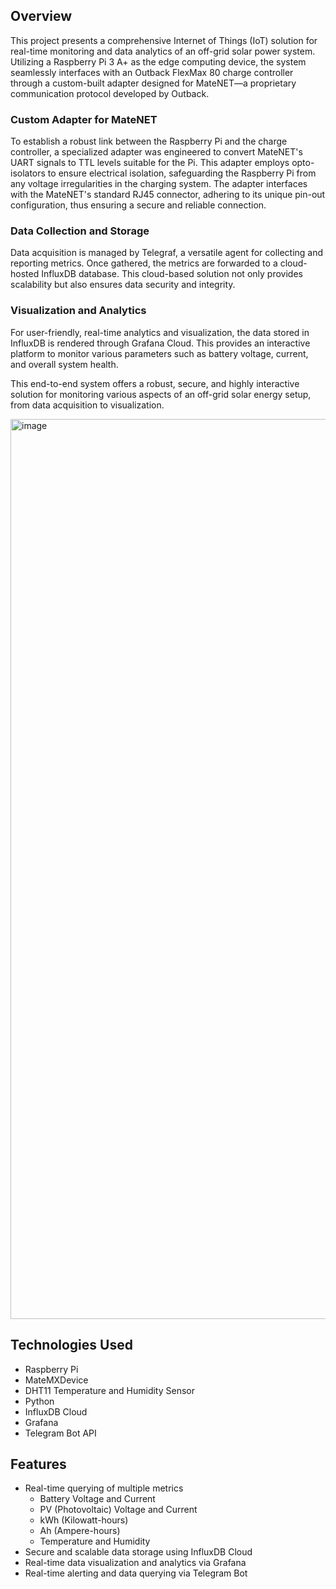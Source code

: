 ## Overview

This project presents a comprehensive Internet of Things (IoT) solution for real-time monitoring and data analytics of an off-grid solar power system. Utilizing a Raspberry Pi 3 A+ as the edge computing device, the system seamlessly interfaces with an Outback FlexMax 80 charge controller through a custom-built adapter designed for MateNET—a proprietary communication protocol developed by Outback.

### Custom Adapter for MateNET
To establish a robust link between the Raspberry Pi and the charge controller, a specialized adapter was engineered to convert MateNET's UART signals to TTL levels suitable for the Pi. This adapter employs opto-isolators to ensure electrical isolation, safeguarding the Raspberry Pi from any voltage irregularities in the charging system. The adapter interfaces with the MateNET's standard RJ45 connector, adhering to its unique pin-out configuration, thus ensuring a secure and reliable connection.

### Data Collection and Storage
Data acquisition is managed by Telegraf, a versatile agent for collecting and reporting metrics. Once gathered, the metrics are forwarded to a cloud-hosted InfluxDB database. This cloud-based solution not only provides scalability but also ensures data security and integrity.

### Visualization and Analytics
For user-friendly, real-time analytics and visualization, the data stored in InfluxDB is rendered through Grafana Cloud. This provides an interactive platform to monitor various parameters such as battery voltage, current, and overall system health.

This end-to-end system offers a robust, secure, and highly interactive solution for monitoring various aspects of an off-grid solar energy setup, from data acquisition to visualization.

<img width="1440" alt="image" src="https://github.com/klhawker/Solar-System-Monitor-PyMate/assets/52740177/0f816bcb-2ebf-4f66-a6dc-81337051be0c">


## Technologies Used

- Raspberry Pi
- MateMXDevice
- DHT11 Temperature and Humidity Sensor
- Python
- InfluxDB Cloud
- Grafana
- Telegram Bot API

## Features

- Real-time querying of multiple metrics
  - Battery Voltage and Current
  - PV (Photovoltaic) Voltage and Current
  - kWh (Kilowatt-hours)
  - Ah (Ampere-hours)
  - Temperature and Humidity
- Secure and scalable data storage using InfluxDB Cloud
- Real-time data visualization and analytics via Grafana
- Real-time alerting and data querying via Telegram Bot
